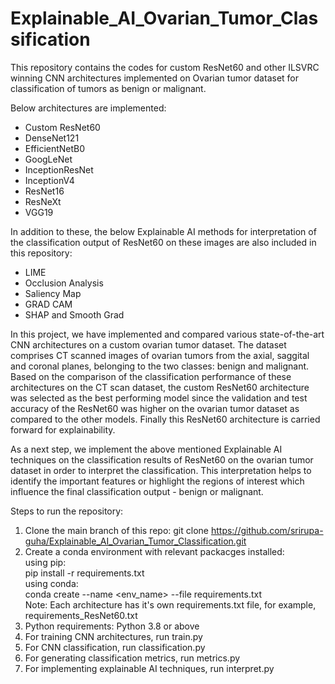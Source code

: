 # Explainable_AI_Ovarian_Tumor_Classification
This repository contains the codes for custom ResNet60 and other ILSVRC winning CNN architectures implemented on Ovarian tumor dataset for classification of tumors as benign or malignant. 

Below architectures are implemented:
- Custom ResNet60
- DenseNet121
- EfficientNetB0
- GoogLeNet
- InceptionResNet
- InceptionV4
- ResNet16
- ResNeXt
- VGG19

In addition to these, the below Explainable AI methods for interpretation of the classification output of ResNet60 on these images are also included in this repository:
- LIME
- Occlusion Analysis
- Saliency Map
- GRAD CAM
- SHAP and Smooth Grad

In this project, we have implemented and compared various state-of-the-art CNN architectures on a custom ovarian tumor dataset. The dataset comprises CT scanned images of ovarian tumors from the axial, saggital and coronal planes, belonging to the two classes: benign and malignant. Based on the comparison of the classification performance of these architectures on the CT scan dataset, the custom ResNet60 architecture was selected as the best performing model since the validation and test accuracy of the ResNet60 was higher on the ovarian tumor dataset as compared to the other models. Finally this ResNet60 architecture is carried forward for explainability.

As a next step, we implement the above mentioned Explainable AI techniques on the classification results of ResNet60 on the ovarian tumor dataset in order to interpret the classification. This interpretation helps to identify the important features or highlight the regions of interest which influence the final classification output - benign or malignant.

Steps to run the repository:

1. Clone the main branch of this repo: git clone https://github.com/srirupa-guha/Explainable_AI_Ovarian_Tumor_Classification.git
2. Create a conda environment with relevant packacges installed: <br>
    using pip: <br>
    pip install -r requirements.txt <br>
    using conda: <br>
    conda create --name <env_name> --file requirements.txt <br>
    Note: Each architecture has it's own requirements.txt file, for example, requirements_ResNet60.txt <br>
4. Python requirements: Python 3.8 or above
5. For training CNN architectures, run train.py
6. For CNN classification, run classification.py
7. For generating classification metrics, run metrics.py
8. For implementing explainable AI techniques, run interpret.py
